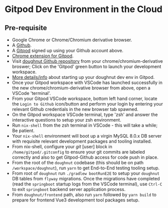 # Gitpod Dev Environment in the Cloud

## Pre-requisite

- Google Chrome or Chrome/Chromium derivative browser.
- A [Github](https://www.github.com).
- A [Gitpod](https://www.gitpod.io/#gAet-started) signed up using your Github account above.
- [Chrome extension for Gitpod](https://chrome.google.com/webstore/detail/gitpod-always-ready-to-co/dodmmooeoklaejobgleioelladacbeki).
- Visit [doughnut Github repository](https://github.com/nerds-odd-e/doughnut) from your chrome/chromium-derivative broswer; Click on the 'Gitpod' green button to launch your development workspace.
- [More details/info](https://www.gitpod.io/docs/browser-extension/) about starting up your doughnut dev env in Gitpod.
- Once your Gitpod workspace with VSCode has launched successfully in the new chrome/chromium-derivative browser from above, open a VSCode 'terminal'.
- From your Gitpod VSCode workspace, bottom left hand corner, locate the `Login to Github` icon/button and perform your login by entering your relevant Github credentials in the new browser tab spawned.
- On the Gitpod workspace VSCode terminal, type 'zsh' and answer the interactive questions to setup your zsh environment.
- Run `nix-shell` from the zsh terminal in VSCode - this will take a while; Be patient.
- Your `nix-shell` environment will boot up a virgin MySQL 8.0.x DB server with requisite relevant development packages and tooling installed.
- From nix-shell, configure your _git_ [user] block in `/home/gitpod/.gitconfig` to ensure your git commits are labeled correctly and also to get Gitpod-Github access for code push in place.
- From the root of the `doughnut` codebase (this should be on path `/workspace/doughnut`), run `yarn` to get End-to-End testing tooling setup.
- From root of `doughnut` run `./gradlew bootRunE2E` to setup your `doughnut` DB tables from `flyway` migrations. Once the migrations have completed (read the `springboot` startup logs from the VSCode terminal), use `Ctrl-C` to exit `springboot` backend server application process.
- From `doughnut/frontend` path, also run `yarn` followed by `yarn build` to prepare for frontend Vue3 development tool packages setup.
